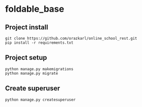# foldable_base

## Project install 
```
git clone https://github.com/orazkarl/online_school_rest.git
pip install -r requirements.txt
```

## Project setup
```
python manage.py makemigrations
python manage.py migrate
```
## Create superuser

```
python manage.py createsuperuser
```
